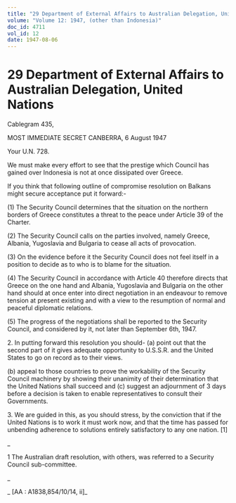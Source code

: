 ```yaml
---
title: "29 Department of External Affairs to Australian Delegation, United Nations"
volume: "Volume 12: 1947, (other than Indonesia)"
doc_id: 4711
vol_id: 12
date: 1947-08-06
---
```


# 29 Department of External Affairs to Australian Delegation, United Nations

Cablegram 435,

MOST IMMEDIATE SECRET CANBERRA, 6 August 1947

Your U.N. 728.

We must make every effort to see that the prestige which Council has gained over Indonesia is not at once dissipated over Greece.

If you think that following outline of compromise resolution on Balkans might secure acceptance put it forward:-

(1) The Security Council determines that the situation on the northern borders of Greece constitutes a threat to the peace under Article 39 of the Charter.

(2) The Security Council calls on the parties involved, namely Greece, Albania, Yugoslavia and Bulgaria to cease all acts of provocation.

(3) On the evidence before it the Security Council does not feel itself in a position to decide as to who is to blame for the situation.

(4) The Security Council in accordance with Article 40 therefore directs that Greece on the one hand and Albania, Yugoslavia and Bulgaria on the other hand should at once enter into direct negotiation in an endeavour to remove tension at present existing and with a view to the resumption of normal and peaceful diplomatic relations.

(5) The progress of the negotiations shall be reported to the Security Council, and considered by it, not later than September 6th, 1947.

2\. In putting forward this resolution you should- (a) point out that the second part of it gives adequate opportunity to U.S.S.R. and the United States to go on record as to their views.

(b) appeal to those countries to prove the workability of the Security Council machinery by showing their unanimity of their determination that the United Nations shall succeed and (c) suggest an adjournment of 3 days before a decision is taken to enable representatives to consult their Governments.

3\. We are guided in this, as you should stress, by the conviction that if the United Nations is to work it must work now, and that the time has passed for unbending adherence to solutions entirely satisfactory to any one nation. [1]

_

1 The Australian draft resolution, with others, was referred to a Security Council sub-committee.

_

_ [AA : A1838,854/10/14, ii]_
